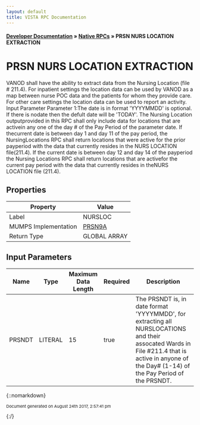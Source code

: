 ```yaml
---
layout: default
title: VISTA RPC Documentation
---
```


#### [Developer Documentation](../index) &#187; [Native RPCs](TableOfContents) &#187; PRSN NURS LOCATION EXTRACTION<br/>
# PRSN NURS LOCATION EXTRACTION

VANOD shall have the ability to extract data from the Nursing Location (file # 211.4). For inpatient settings the location data can be used by VANOD as a map between nurse POC data and the patients for whom they provide care.  For other care settings the location data can be used to report an activity. Input Parameter Parameter 1:The date is in format 'YYYYMMDD' is optional. If there is nodate then the defult date will be 'TODAY'. The Nursing Location outputprovided in this RPC shall only include data for locations that are activein any one of the day # of the Pay Period of the parameter date. If thecurrent date is between day 1 and day 11 of the pay period, the NursingLocations RPC shall return locations that were active for the prior payperiod with the data that currently resides in the NURS LOCATION file(211.4).  If the current date is between day 12 and day 14 of the payperiod the Nursing Locations RPC shall return locations that are activefor the current pay period with the data that currently resides in theNURS LOCATION file (211.4).

## Properties

Property | Value
--- | ---
Label | NURSLOC
MUMPS Implementation | [PRSN9A](http://code.osehra.org/dox/Routine_PRSN9A_source.html)
Return Type | GLOBAL ARRAY


## Input Parameters

Name | Type | Maximum Data Length | Required | Description
--- | --- | --- | --- | ---
PRSNDT | LITERAL | 15 | true | The PRSNDT is, in date format &#x27;YYYYMMDD&#x27;, for extracting all NURSLOCATIONS and their assocated Wards in File #211.4 that is active in anyone of the Day# (1-14) of the Pay Period of the PRSNDT.



{::nomarkdown} <br/><p style="font-size: 11px">Document generated on August 24th 2017, 2:57:41 pm</p>{:/}